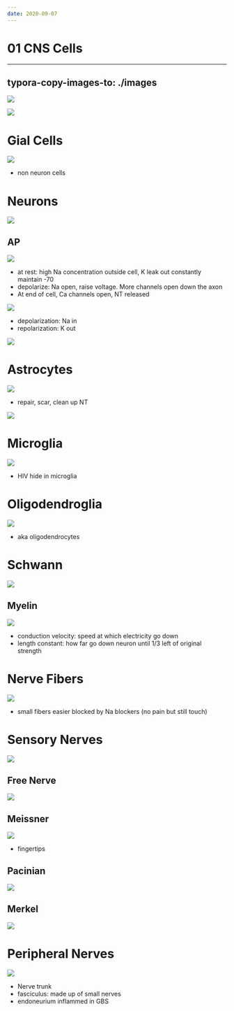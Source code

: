 ```yaml
---
date: 2020-09-07
---
```


# 01 CNS Cells
---

## typora-copy-images-to: ./images

<!-- ignore.. -->

![](https://photos.thisispiggy.com/file/wikiFiles/AC7F0B3F-199C-4B56-B4ED-CEF10768192C.jpg)

![](https://photos.thisispiggy.com/file/wikiFiles/272FE1F3-124B-447A-9D90-162F2E095DF7.jpg)

# Gial Cells

<!-- glial cells are, include. Gliosis is.. -->

![](https://photos.thisispiggy.com/file/wikiFiles/2F8DFCCF-3F1D-4740-B515-C74E701E133C.jpg)

- non neuron cells

# Neurons

<!-- ignore.. -->

![](https://photos.thisispiggy.com/file/wikiFiles/BCD35B12-D121-4D95-B4B7-A0C106DBD87E.jpg)

## AP

![](https://photos.thisispiggy.com/file/wikiFiles/02B2957A-6520-43A3-B0FF-5A01537F1EE3.jpg)

- at rest: high Na concentration outside cell, K leak out constantly maintain -70
- depolarize: Na open, raise voltage. More channels open down the axon
- At end of cell, Ca channels open, NT released

![](https://photos.thisispiggy.com/file/wikiFiles/FBE23385-D5E6-4B4B-BEE1-194929B12CF5.jpg)

- depolarization: Na in
- repolarization: K out

![](https://photos.thisispiggy.com/file/wikiFiles/D474836A-8D46-4984-B0F5-0D9097B6A65F.jpg)

# Astrocytes

<!-- astrocytes are, found where, function, marker, infectious disease.. -->

![](https://photos.thisispiggy.com/file/wikiFiles/D6AE1DCE-81E5-4FDB-9EE9-15A589A242A3.jpg)

- repair, scar, clean up NT

![](https://photos.thisispiggy.com/file/wikiFiles/184902C2-0D64-4909-97A9-349212E7E65C.jpg)

# Microglia

<!-- microglia function. Clinical significance.. -->

![](https://photos.thisispiggy.com/file/wikiFiles/E1D21F29-754D-483E-9815-E623995850C4.jpg)

- HIV hide in microglia

# Oligodendroglia

<!-- ignore.. -->

![](https://photos.thisispiggy.com/file/wikiFiles/9A919BDD-D5AF-4CA5-87A4-F91459670CDC.jpg)

- aka oligodendrocytes

# Schwann

![](https://photos.thisispiggy.com/file/wikiFiles/0C5024A2-D1D2-4840-9BF8-BE14F82799C8.jpg)

## Myelin

<!-- What are saltatory conduction. What is it influenced by.. -->

![](https://photos.thisispiggy.com/file/wikiFiles/9C84A03E-9C6F-4C0D-BB67-A2397B332130.jpg)

- conduction velocity: speed at which electricity go down
- length constant: how far go down neuron until 1/3 left of original strength

# Nerve Fibers

<!-- types of nerve fibers, function.. -->

![](https://photos.thisispiggy.com/file/wikiFiles/19B1E458-2261-411B-9BD9-6A0DD22FA04D.jpg)

- small fibers easier blocked by Na blockers (no pain but still touch)

# Sensory Nerves

<!-- types of sensory nerves, found where, functions.. -->

![](https://photos.thisispiggy.com/file/wikiFiles/50E83630-AD52-43C2-8CE3-3145F163489B.jpg)

## Free Nerve

![](https://photos.thisispiggy.com/file/wikiFiles/5742DB95-9CD3-4182-BA5B-42563C903C0F.jpg)

## Meissner

![](https://photos.thisispiggy.com/file/wikiFiles/510A024A-3676-4B26-924F-F04924CF397C.jpg)

- fingertips

## Pacinian

![](https://photos.thisispiggy.com/file/wikiFiles/550F813E-FD80-48F1-900A-C5A6C0AA4A3E.jpg)

## Merkel

![](https://photos.thisispiggy.com/file/wikiFiles/AA20EA80-918A-4196-A1D8-2087AD7E0E8E.jpg)

# Peripheral Nerves

![](https://photos.thisispiggy.com/file/wikiFiles/DBAACDA8-6EF8-497D-8C50-0F9A6F7E1738.jpg)

- Nerve trunk
- fasciculus: made up of small nerves
- endoneurium inflammed in GBS
